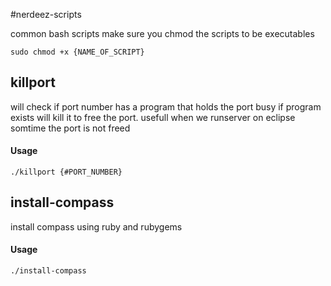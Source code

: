 #nerdeez-scripts


common bash scripts
make sure you chmod the scripts to be executables

```sudo chmod +x {NAME_OF_SCRIPT}```

## killport

will check if port number has a program that holds the port busy
if program exists will kill it to free the port.
usefull when we runserver on eclipse somtime the port is not freed

#### Usage

```./killport {#PORT_NUMBER}```

## install-compass

install compass using ruby and rubygems

#### Usage

```./install-compass```
